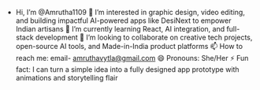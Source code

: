 - Hi, I’m @Amrutha1109
👀 I’m interested in graphic design, video editing, and building impactful AI-powered apps like DesiNext to empower Indian artisans
🌱 I’m currently learning React, AI integration, and full-stack development
💞️ I’m looking to collaborate on creative tech projects, open-source AI tools, and Made-in-India product platforms
📫 How to reach me: email- amruthavytla@gmail.com
😄 Pronouns: She/Her
⚡ Fun fact: I can turn a simple idea into a fully designed app prototype with animations and storytelling flair


<!---
Amrutha1109/Amrutha1109 is a ✨ special ✨ repository because its `README.md` (this file) appears on your GitHub profile.
You can click the Preview link to take a look at your changes.
--->
